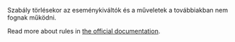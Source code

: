Szabály törlésekor az eseménykiváltók és a műveletek a továbbiakban nem fognak működni.

Read more about rules in [the official documentation](https://docs.firefly-iii.org/advanced-concepts/rules).